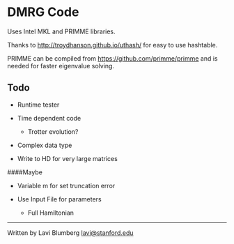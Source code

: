 DMRG Code
====

Uses Intel MKL and PRIMME libraries.

Thanks to http://troydhanson.github.io/uthash/ for easy to use hashtable.

PRIMME can be compiled from https://github.com/primme/primme and is needed for faster eigenvalue solving.

Todo
----

- Runtime tester

- Time dependent code
	- Trotter evolution?

- Complex data type

- Write to HD for very large matrices

####Maybe

- Variable m for set truncation error

- Use Input File for parameters
	- Full Hamiltonian


-----

Written by Lavi Blumberg <lavi@stanford.edu>
